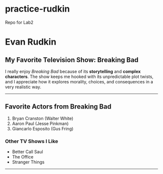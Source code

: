 # practice-rudkin
Repo for Lab2

# Evan Rudkin

## My Favorite Television Show: Breaking Bad

I really enjoy *Breaking Bad* because of its **storytelling** and **complex characters**. The show keeps me hooked with its unpredictable plot twists, and I appreciate how it explores morality, choices, and consequences in a very realistic way.

---

## Favorite Actors from Breaking Bad

1. Bryan Cranston (Walter White)
2. Aaron Paul (Jesse Pinkman)
3. Giancarlo Esposito (Gus Fring)

### Other TV Shows I Like

- Better Call Saul
- The Office
- Stranger Things

---


